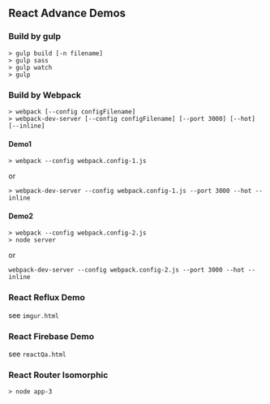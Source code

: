 ## React Advance Demos

### Build by gulp

```
> gulp build [-n filename]
> gulp sass
> gulp watch
> gulp
```

### Build by Webpack

```
> webpack [--config configFilename]
> webpack-dev-server [--config configFilename] [--port 3000] [--hot] [--inline]
```

#### Demo1

```
> webpack --config webpack.config-1.js
```

or

```
> webpack-dev-server --config webpack.config-1.js --port 3000 --hot --inline
```


#### Demo2

```
> webpack --config webpack.config-2.js
> node server
```

or

```
webpack-dev-server --config webpack.config-2.js --port 3000 --hot --inline
```


### React Reflux Demo

see `imgur.html`


### React Firebase Demo

see `reactQa.html`

### React Router Isomorphic

```
> node app-3
```